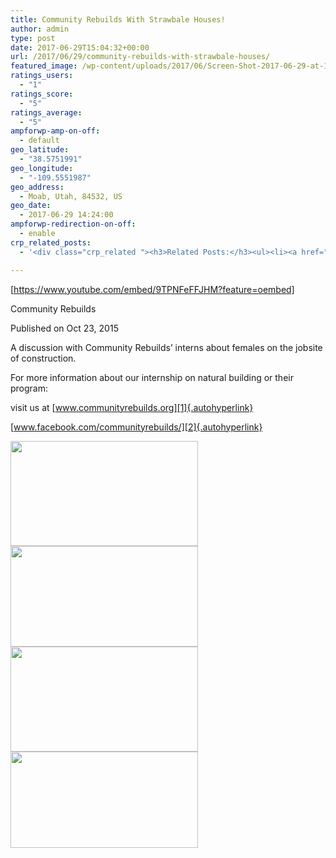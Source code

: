 ```yaml
---
title: Community Rebuilds With Strawbale Houses!
author: admin
type: post
date: 2017-06-29T15:04:32+00:00
url: /2017/06/29/community-rebuilds-with-strawbale-houses/
featured_image: /wp-content/uploads/2017/06/Screen-Shot-2017-06-29-at-11.05.03-AM.png
ratings_users:
  - "1"
ratings_score:
  - "5"
ratings_average:
  - "5"
ampforwp-amp-on-off:
  - default
geo_latitude:
  - "38.5751991"
geo_longitude:
  - "-109.5551987"
geo_address:
  - Moab, Utah, 84532, US
geo_date:
  - 2017-06-29 14:24:00
ampforwp-redirection-on-off:
  - enable
crp_related_posts:
  - '<div class="crp_related "><h3>Related Posts:</h3><ul><li><a href="https://scdhub.org/2017/12/25/wastewater-treatment-and-biosolids-management/"    ><img src="https://scdhub.org/wp-content/uploads/2017/12/wastewater-treatment-and-biosoli-150x150.jpg" alt="Wastewater treatment and Biosolids management" title="Wastewater treatment and Biosolids management" width="150" height="150" class="crp_thumb crp_featured" /><span class="crp_title">Wastewater treatment and Biosolids management</span></a></li><li><a href="https://scdhub.org/2017/05/31/colorado-homeless-outloud/"    ><img src="https://scdhub.org/wp-content/uploads/2017/05/Screen-Shot-2017-06-08-at-3.02.26-PM-150x150.png" alt="Denver Homeless Outloud" title="Denver Homeless Outloud" width="150" height="150" class="crp_thumb crp_featured" /><span class="crp_title">Denver Homeless Outloud</span></a></li><li><a href="https://scdhub.org/2018/01/06/household-and-neighborhood-sanitation-infrastructures-excreta-wastewater-disposal-in-developing-countries/"    ><img src="https://scdhub.org/wp-content/plugins/contextual-related-posts/default.png" alt="Household and neighborhood Sanitation Infrastructures: Excreta, wastewater disposal in developing countries" title="Household and neighborhood Sanitation Infrastructures: Excreta, wastewater disposal in developing countries" width="150" height="150" class="crp_thumb crp_default" /><span class="crp_title">Household and neighborhood Sanitation&hellip;</span></a></li><li><a href="https://scdhub.org/2017/06/11/lead-contamination-beyond-flint-drinking-water-and-childrens-health/"    ><img src="https://scdhub.org/wp-content/uploads/2017/06/Screen-Shot-2017-06-10-at-10.17.39-PM-150x150.png" alt="Lead Contamination Beyond Flint: Drinking Water and Children&#8217;s Health" title="Lead Contamination Beyond Flint: Drinking Water and Children&#8217;s Health" width="150" height="150" class="crp_thumb crp_featured" /><span class="crp_title">Lead Contamination Beyond Flint: Drinking Water and&hellip;</span></a></li><li><a href="https://scdhub.org/2017/06/11/earths-keepers-philadelphia-orchard-project/"    ><img src="https://scdhub.org/wp-content/uploads/2017/06/earth-8217-s-keepers-philadelphia-orchard-project-150x150.jpg" alt="Earth&#8217;s Keepers Philadelphia Orchard Project" title="Earth&#8217;s Keepers Philadelphia Orchard Project" width="150" height="150" class="crp_thumb crp_featured" /><span class="crp_title">Earth&#8217;s Keepers Philadelphia Orchard Project</span></a></li><li><a href="https://scdhub.org/2017/10/01/diy-18650-cell-power-wall/"    ><img src="https://scdhub.org/wp-content/uploads/2017/10/Screen-Shot-2017-09-30-at-6.36.35-PM-150x150.png" alt="Home Brewed Power Walls" title="Home Brewed Power Walls" width="150" height="150" class="crp_thumb crp_featured" /><span class="crp_title">Home Brewed Power Walls</span></a></li></ul><div class="crp_clear"></div></div>'

---
```

[https://www.youtube.com/embed/9TPNFeFFJHM?feature=oembed]
  
Community Rebuilds
  
Published on Oct 23, 2015

A discussion with Community Rebuilds&#8217; interns about females on the jobsite of construction. 

For more information about our internship on natural building or their program:

visit us at [www.communityrebuilds.org][1]{.autohyperlink} 

[www.facebook.com/communityrebuilds/][2]{.autohyperlink}

<img src="https://scdhub.org/wp-content/uploads/2017/06/Screen-Shot-2017-06-29-at-11.06.33-AM-300x168.png" alt="" width="300" height="168" class="alignleft size-medium wp-image-7766" srcset="https://scdhub.org/wp-content/uploads/2017/06/Screen-Shot-2017-06-29-at-11.06.33-AM-300x168.png 300w, https://scdhub.org/wp-content/uploads/2017/06/Screen-Shot-2017-06-29-at-11.06.33-AM-768x431.png 768w, https://scdhub.org/wp-content/uploads/2017/06/Screen-Shot-2017-06-29-at-11.06.33-AM-1024x574.png 1024w, https://scdhub.org/wp-content/uploads/2017/06/Screen-Shot-2017-06-29-at-11.06.33-AM.png 1284w" sizes="(max-width: 300px) 100vw, 300px" />

<img src="https://scdhub.org/wp-content/uploads/2017/06/Screen-Shot-2017-06-29-at-11.07.44-AM-300x161.png" alt="" width="300" height="161" class="alignleft size-medium wp-image-7769" srcset="https://scdhub.org/wp-content/uploads/2017/06/Screen-Shot-2017-06-29-at-11.07.44-AM-300x161.png 300w, https://scdhub.org/wp-content/uploads/2017/06/Screen-Shot-2017-06-29-at-11.07.44-AM-768x413.png 768w, https://scdhub.org/wp-content/uploads/2017/06/Screen-Shot-2017-06-29-at-11.07.44-AM-1024x550.png 1024w, https://scdhub.org/wp-content/uploads/2017/06/Screen-Shot-2017-06-29-at-11.07.44-AM.png 1254w" sizes="(max-width: 300px) 100vw, 300px" />

<img src="https://scdhub.org/wp-content/uploads/2017/06/Screen-Shot-2017-06-29-at-11.06.12-AM-300x168.png" alt="" width="300" height="168" class="alignleft size-medium wp-image-7771" srcset="https://scdhub.org/wp-content/uploads/2017/06/Screen-Shot-2017-06-29-at-11.06.12-AM-300x168.png 300w, https://scdhub.org/wp-content/uploads/2017/06/Screen-Shot-2017-06-29-at-11.06.12-AM-768x429.png 768w, https://scdhub.org/wp-content/uploads/2017/06/Screen-Shot-2017-06-29-at-11.06.12-AM-1024x572.png 1024w, https://scdhub.org/wp-content/uploads/2017/06/Screen-Shot-2017-06-29-at-11.06.12-AM.png 1274w" sizes="(max-width: 300px) 100vw, 300px" />

<img src="https://scdhub.org/wp-content/uploads/2017/06/Screen-Shot-2017-06-29-at-11.05.59-AM-300x154.png" alt="" width="300" height="154" class="alignleft size-medium wp-image-7772" srcset="https://scdhub.org/wp-content/uploads/2017/06/Screen-Shot-2017-06-29-at-11.05.59-AM-300x154.png 300w, https://scdhub.org/wp-content/uploads/2017/06/Screen-Shot-2017-06-29-at-11.05.59-AM-768x393.png 768w, https://scdhub.org/wp-content/uploads/2017/06/Screen-Shot-2017-06-29-at-11.05.59-AM-1024x524.png 1024w, https://scdhub.org/wp-content/uploads/2017/06/Screen-Shot-2017-06-29-at-11.05.59-AM.png 1278w" sizes="(max-width: 300px) 100vw, 300px" />

 [1]: http://www.communityrebuilds.org
 [2]: https://www.facebook.com/communityrebuilds/